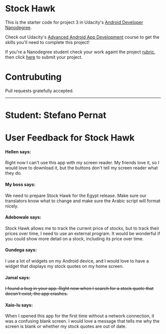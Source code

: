 # Stock Hawk

This is the starter code for project 3 in Udacity's [Android Developer Nanodegree](https://www.udacity.com/course/android-developer-nanodegree-by-google--nd801). 

Check out Udacity's [Advanced Android App Development](https://www.udacity.com/course/advanced-android-app-development--ud855) course to get the skills you'll need to complete this project!

If you're a Nanodegree student check your work againt the project [rubric](https://review.udacity.com/#!/rubrics/140/view), then click [here](https://classroom.udacity.com/nanodegrees/nd801/parts/8011345406/project) to submit your project.

# Contrubuting

Pull requests gratefully accepted.

---

# Student: Stefano Pernat

# User Feedback for Stock Hawk

#### Hellen says:

Right now I can't use this app with my screen reader. My friends love it, so I would love to 
download it, but the buttons don't tell my screen reader what they do.

#### My boss says:

We need to prepare Stock Hawk for the Egypt release. Make sure our translators know what to change 
and make sure the Arabic script will format nicely.

#### Adebowale says:

Stock Hawk allows me to track the current price of stocks, but to track their prices over time, 
I need to use an external program. It would be wonderful if you could show more detail on a stock, 
including its price over time.

#### Gundega says:

I use a lot of widgets on my Android device, and I would love to have a widget that displays 
my stock quotes on my home screen.

#### Jamal says:

~~I found a bug in your app. Right now when I search for a stock quote that doesn't exist, 
the app crashes.~~

#### Xaio-lu says:

When I opened this app for the first time without a network connection, it was a confusing blank 
screen. I would love a message that tells me why the screen is blank or whether my stock quotes are 
out of date.
